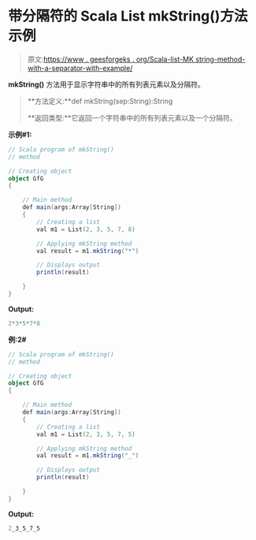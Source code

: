 # 带分隔符的 Scala List mkString()方法示例

> 原文:[https://www . geesforgeks . org/Scala-list-MK string-method-with-a-separator-with-example/](https://www.geeksforgeeks.org/scala-list-mkstring-method-with-a-separator-with-example/)

**mkString()** 方法用于显示字符串中的所有列表元素以及分隔符。

> **方法定义:**def mkString(sep:String):String
> 
> **返回类型:**它返回一个字符串中的所有列表元素以及一个分隔符。

**示例#1:**

```scala
// Scala program of mkString()
// method

// Creating object
object GfG
{ 

    // Main method
    def main(args:Array[String])
    {
        // Creating a list
        val m1 = List(2, 3, 5, 7, 8)

        // Applying mkString method
        val result = m1.mkString("*")

        // Displays output
        println(result)

    }
} 
```

**Output:**

```scala
2*3*5*7*8

```

**例:2#**

```scala
// Scala program of mkString()
// method

// Creating object
object GfG
{ 

    // Main method
    def main(args:Array[String])
    {
        // Creating a list
        val m1 = List(2, 3, 5, 7, 5)

        // Applying mkString method
        val result = m1.mkString("_")

        // Displays output
        println(result)

    }
} 

```

**Output:**

```scala
2_3_5_7_5

```